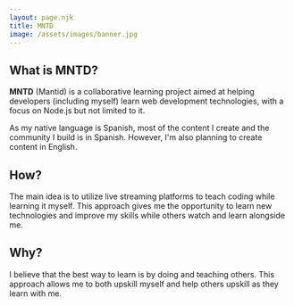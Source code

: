 ```yaml
---
layout: page.njk
title: MNTD
image: /assets/images/banner.jpg
---
```


## What is MNTD?

**MNTD** (Mantid) is a collaborative learning project aimed at helping developers (including myself) learn web development technologies, with a focus on Node.js but not limited to it.

As my native language is Spanish, most of the content I create and the community I build is in Spanish. However, I'm also planning to create content in English.

## How?

The main idea is to utilize live streaming platforms to teach coding while learning it myself. This approach gives me the opportunity to learn new technologies and improve my skills while others watch and learn alongside me.

## Why?

I believe that the best way to learn is by doing and teaching others. This approach allows me to both upskill myself and help others upskill as they learn with me.